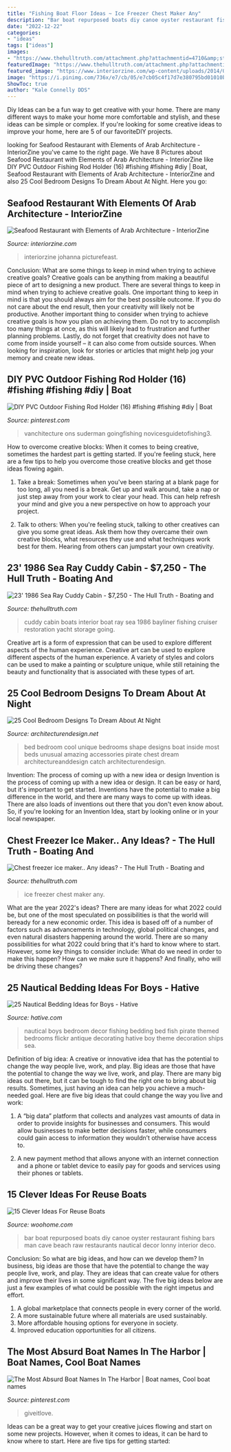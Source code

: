 ```yaml
---
title: "Fishing Boat Floor Ideas ~ Ice Freezer Chest Maker Any"
description: "Bar boat repurposed boats diy canoe oyster restaurant fishing bars man cave beach raw restaurants nautical decor lonny interior deco"
date: "2022-12-22"
categories:
- "ideas"
tags: ["ideas"]
images:
- "https://www.thehulltruth.com/attachment.php?attachmentid=4710&amp;stc=1&amp;d=0"
featuredImage: "https://www.thehulltruth.com/attachment.php?attachmentid=4710&amp;stc=1&amp;d=0"
featured_image: "https://www.interiorzine.com/wp-content/uploads/2014/06/wall-mounted-boats.jpg"
image: "https://i.pinimg.com/736x/e7/cb/05/e7cb05c4f17d7e380795bd01010b923c.jpg"
ShowToc: true
author: "Kale Connelly DDS"
---
```



Diy Ideas can be a fun way to get creative with your home. There are many different ways to make your home more comfortable and stylish, and these ideas can be simple or complex. If you're looking for some creative ideas to improve your home, here are 5 of our favoriteDIY projects.

	

		
looking for Seafood Restaurant with Elements of Arab Architecture - InteriorZine you've came to the right page. We have 8 Pictures about Seafood Restaurant with Elements of Arab Architecture - InteriorZine like DIY PVC Outdoor Fishing Rod Holder (16) #fishing #fishing #diy | Boat, Seafood Restaurant with Elements of Arab Architecture - InteriorZine and also 25 Cool Bedroom Designs To Dream About At Night. Here you go:
		
    
## Seafood Restaurant With Elements Of Arab Architecture - InteriorZine

<img loading=lazy src="https://www.interiorzine.com/wp-content/uploads/2014/06/wall-mounted-boats.jpg" onerror="this.onerror=null;this.src='https://tse1.mm.bing.net/th?id=OIP.ICxNOZejMZX9iy7oHx3_rAHaJE&amp;pid=15.1';" alt="Seafood Restaurant with Elements of Arab Architecture - InteriorZine">

_Source: interiorzine.com_

>interiorzine johanna picturefeast. 

	

Conclusion: What are some things to keep in mind when trying to achieve creative goals?
Creative goals can be anything from making a beautiful piece of art to designing a new product. There are several things to keep in mind when trying to achieve creative goals. One important thing to keep in mind is that you should always aim for the best possible outcome. If you do not care about the end result, then your creativity will likely not be productive. Another important thing to consider when trying to achieve creative goals is how you plan on achieving them. Do not try to accomplish too many things at once, as this will likely lead to frustration and further planning problems. Lastly, do not forget that creativity does not have to come from inside yourself – it can also come from outside sources. When looking for inspiration, look for stories or articles that might help jog your memory and create new ideas.

    
## DIY PVC Outdoor Fishing Rod Holder (16) #fishing #fishing #diy | Boat

<img loading=lazy src="https://i.pinimg.com/736x/e7/cb/05/e7cb05c4f17d7e380795bd01010b923c.jpg" onerror="this.onerror=null;this.src='https://tse1.mm.bing.net/th?id=OIP.lXKvCjXJ6U-GQvJ1fCd2agHaFj&amp;pid=15.1';" alt="DIY PVC Outdoor Fishing Rod Holder (16) #fishing #fishing #diy | Boat">

_Source: pinterest.com_

>vanchitecture ons suderman goingfishing novicesguidetofishing3. 

	

How to overcome creative blocks:
When it comes to being creative, sometimes the hardest part is getting started. If you're feeling stuck, here are a few tips to help you overcome those creative blocks and get those ideas flowing again.
1. Take a break: Sometimes when you've been staring at a blank page for too long, all you need is a break. Get up and walk around, take a nap or just step away from your work to clear your head. This can help refresh your mind and give you a new perspective on how to approach your project.

2. Talk to others: When you're feeling stuck, talking to other creatives can give you some great ideas. Ask them how they overcame their own creative blocks, what resources they use and what techniques work best for them. Hearing from others can jumpstart your own creativity.


    
## 23&#039; 1986 Sea Ray Cuddy Cabin - $7,250 - The Hull Truth - Boating And

<img loading=lazy src="https://www.thehulltruth.com/attachment.php?attachmentid=4710&amp;stc=1&amp;d=0" onerror="this.onerror=null;this.src='https://tse1.mm.bing.net/th?id=OIP.RIBDLIszJVYcmwOtbU1QHgHaFj&amp;pid=15.1';" alt="23&#039; 1986 Sea Ray Cuddy Cabin - $7,250 - The Hull Truth - Boating and">

_Source: thehulltruth.com_

>cuddy cabin boats interior boat ray sea 1986 bayliner fishing cruiser restoration yacht storage going. 

	

Creative art is a form of expression that can be used to explore different aspects of the human experience.
Creative art can be used to explore different aspects of the human experience. A variety of styles and colors can be used to make a painting or sculpture unique, while still retaining the beauty and functionality that is associated with these types of art.

    
## 25 Cool Bedroom Designs To Dream About At Night

<img loading=lazy src="http://cdn.architecturendesign.net/wp-content/uploads/2014/09/24-unique-bed-in-car-shape.jpg" onerror="this.onerror=null;this.src='https://tse4.mm.bing.net/th?id=OIP.-4ELo5yXT_nqAxC_ig_rRgHaGM&amp;pid=15.1';" alt="25 Cool Bedroom Designs To Dream About At Night">

_Source: architecturendesign.net_

>bed bedroom cool unique bedrooms shape designs boat inside most beds unusual amazing accessories pirate chest dream architectureanddesign catch architecturendesign. 

	

Invention: The process of coming up with a new idea or design
Invention is the process of coming up with a new idea or design. It can be easy or hard, but it's important to get started. Inventions have the potential to make a big difference in the world, and there are many ways to come up with ideas. There are also loads of inventions out there that you don't even know about. So, if you're looking for an Invention Idea, start by looking online or in your local newspaper.

    
## Chest Freezer Ice Maker.. Any Ideas? - The Hull Truth - Boating And

<img loading=lazy src="https://www.thehulltruth.com/attachment.php?attachmentid=90768&amp;stc=1&amp;d=1257715635" onerror="this.onerror=null;this.src='https://tse2.mm.bing.net/th?id=OIP.BLD5B-uJ-AMJTwcu5eHd3gHaJ4&amp;pid=15.1';" alt="Chest freezer ice maker.. Any ideas? - The Hull Truth - Boating and">

_Source: thehulltruth.com_

>ice freezer chest maker any. 

	

What are the year 2022's ideas?
There are many ideas for what 2022 could be, but one of the most speculated on possibilities is that the world will beready for a new economic order. This idea is based off of a number of factors such as advancements in technology, global political changes, and even natural disasters happening around the world. There are so many possibilities for what 2022 could bring that it's hard to know where to start. However, some key things to consider include: What do we need in order to make this happen? How can we make sure it happens? And finally, who will be driving these changes?

    
## 25 Nautical Bedding Ideas For Boys - Hative

<img loading=lazy src="https://hative.com/wp-content/uploads/2014/10/nautical-bedding-ideas/21-nautical-bedding-ideas-for-boys.jpg" onerror="this.onerror=null;this.src='https://tse3.mm.bing.net/th?id=OIP.IkFc2uMTMTN8dnnRAOOeJAAAAA&amp;pid=15.1';" alt="25 Nautical Bedding Ideas for Boys - Hative">

_Source: hative.com_

>nautical boys bedroom decor fishing bedding bed fish pirate themed bedrooms flickr antique decorating hative boy theme decoration ships sea. 

	

Definition of big idea: A creative or innovative idea that has the potential to change the way people live, work, and play.
Big ideas are those that have the potential to change the way we live, work, and play. There are many big ideas out there, but it can be tough to find the right one to bring about big results. Sometimes, just having an idea can help you achieve a much-needed goal. Here are five big ideas that could change the way you live and work: 
1. A “big data” platform that collects and analyzes vast amounts of data in order to provide insights for businesses and consumers. This would allow businesses to make better decisions faster, while consumers could gain access to information they wouldn’t otherwise have access to.

2. A new payment method that allows anyone with an internet connection and a phone or tablet device to easily pay for goods and services using their phones or tablets.

    
## 15 Clever Ideas For Reuse Boats

<img loading=lazy src="http://www.woohome.com/wp-content/uploads/2013/08/a-raw-bar-made-from-an-old-oyster-fishing-boat.jpg" onerror="this.onerror=null;this.src='https://tse1.mm.bing.net/th?id=OIP.SZzCj1Gz5V0MDRVTX6sfJwHaLH&amp;pid=15.1';" alt="15 Clever Ideas For Reuse Boats">

_Source: woohome.com_

>bar boat repurposed boats diy canoe oyster restaurant fishing bars man cave beach raw restaurants nautical decor lonny interior deco. 

	

Conclusion: So what are big ideas, and how can we develop them?
In business, big ideas are those that have the potential to change the way people live, work, and play. They are ideas that can create value for others and improve their lives in some significant way. The five big ideas below are just a few examples of what could be possible with the right impetus and effort.
1. A global marketplace that connects people in every corner of the world.
2. A more sustainable future where all materials are used sustainably.
3. More affordable housing options for everyone in society. 
4. Improved education opportunities for all citizens. 

    
## The Most Absurd Boat Names In The Harbor | Boat Names, Cool Boat Names

<img loading=lazy src="https://i.pinimg.com/736x/d5/3f/84/d53f840ee348ee52e0368fcb37c22bb7.jpg" onerror="this.onerror=null;this.src='https://tse1.mm.bing.net/th?id=OIP.sSbtNIKYn8-YbALS45ecCQHaMf&amp;pid=15.1';" alt="The Most Absurd Boat Names In The Harbor | Boat names, Cool boat names">

_Source: pinterest.com_

>giveitlove. 

	

Ideas can be a great way to get your creative juices flowing and start on some new projects. However, when it comes to ideas, it can be hard to know where to start. Here are five tips for getting started: 

